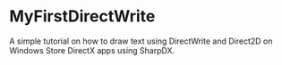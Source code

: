 MyFirstDirectWrite
==================

A simple tutorial on how to draw text using DirectWrite and Direct2D on Windows Store DirectX apps using SharpDX.
